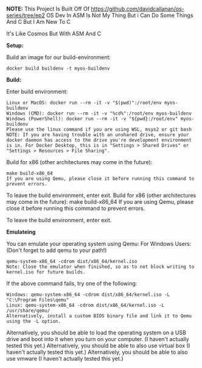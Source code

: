 **NOTE:** This Project Is Built Off Of https://github.com/davidcallanan/os-series/tree/ep2 OS Dev In ASM Is Not My Thing But i Can Do Some Things And C But I Am New To C

It's Like Cosmos But With ASM And C

**Setup:**

Build an image for our build-environment:

    docker build buildenv -t myos-buildenv

**Build:**

Enter build environment:

    Linux or MacOS: docker run --rm -it -v "$(pwd)":/root/env myos-buildenv
    Windows (CMD): docker run --rm -it -v "%cd%":/root/env myos-buildenv
    Windows (PowerShell): docker run --rm -it -v "${pwd}:/root/env" myos-buildenv
    Please use the linux command if you are using WSL, msys2 or git bash
    NOTE: If you are having trouble with an unshared drive, ensure your docker daemon has access to the drive you're development environment is in. For Docker Desktop, this is in "Settings > Shared Drives" or "Settings > Resources > File Sharing".

Build for x86 (other architectures may come in the future):

    make build-x86_64
    If you are using Qemu, please close it before running this command to prevent errors.

To leave the build environment, enter exit.
Build for x86 (other architectures may come in the future):
    make build-x86_64
    If you are using Qemu, please close it before running this command to prevent errors.

To leave the build environment, enter exit.

**Emulateing**

You can emulate your operating system using Qemu: For Windows Users: (Don't forget to add qemu to your path!)

    qemu-system-x86_64 -cdrom dist/x86_64/kernel.iso
    Note: Close the emulator when finished, so as to not block writing to kernel.iso for future builds.

If the above command fails, try one of the following:

    Windows: qemu-system-x86_64 -cdrom dist/x86_64/kernel.iso -L "C:\Program Files\qemu"
    Linux: qemu-system-x86_64 -cdrom dist/x86_64/kernel.iso -L /usr/share/qemu/
    Alternatively, install a custom BIOS binary file and link it to Qemu using the -L option.

Alternatively, you should be able to load the operating system on a USB drive and boot into it when you turn on your computer. (I haven't actually tested this yet.)
Alternatively, you should be able to also use virtual box (I haven't actually tested this yet.)
Alternatively, you should be able to also use vmware (I haven't actually tested this yet.)
